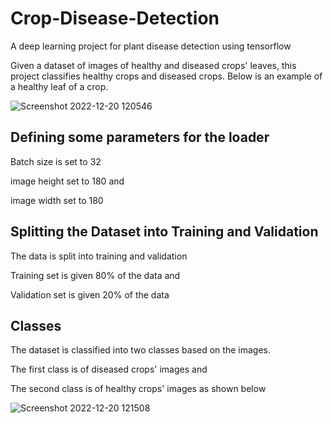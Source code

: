 # Crop-Disease-Detection
A deep learning project for plant disease detection using tensorflow

Given a dataset of images of healthy and diseased crops' leaves, this project classifies healthy crops and diseased crops.
Below is an example of a healthy leaf of a crop.

![Screenshot 2022-12-20 120546](https://user-images.githubusercontent.com/78556152/208627955-c203a0fb-e401-4eb7-99bc-32481611242a.png)

## Defining some parameters for the loader

Batch size is set to 32

image height set to 180 and 

image width set to 180

## Splitting the Dataset into Training and Validation

The data is split into training and validation

Training set is given 80% of the data and 

Validation set is given 20% of the data

## Classes

The dataset is classified into two classes based on the images.

The first class is of diseased crops' images and 

The second class is of healthy crops' images as shown below

![Screenshot 2022-12-20 121508](https://user-images.githubusercontent.com/78556152/208629407-e4b4ee16-2afc-4105-8bf8-653d3e49abf0.png)
